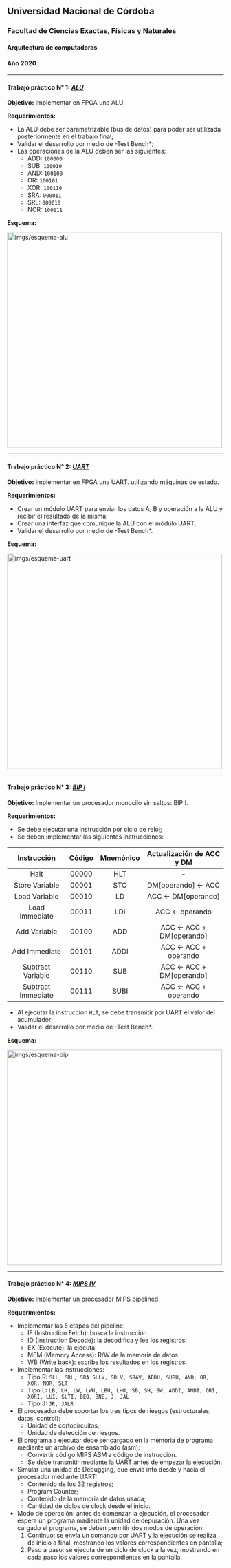 ## Universidad Nacional de Córdoba
### Facultad de Ciencias Exactas, Físicas y Naturales
#### Arquitectura de computadoras
#### Año 2020

------------------

#### Trabajo práctico N° 1: [**_ALU_**](https://github.com/tomasspi/arqui2020/tree/main/tp1-alu)

**Objetivo:** Implementar en FPGA una ALU.

**Requerimientos:**

- La ALU debe ser parametrizable (bus de datos) para poder ser utilizada 
posteriormente en el trabajo final;
- Validar el desarrollo por medio de -Test Bench*;
- Las operaciones de la ALU deben ser las siguientes:
	-	ADD: `100000`
	-	SUB: `100010`
	-	AND: `100100`
	-	OR:  `100101`
	-	XOR: `100110`
	-	SRA: `000011`
	-	SRL: `000010`
	-	NOR: `100111`

**Esquema:**

<img src="tp1-alu.png" alt="imgs/esquema-alu" width="500"/>
	

------------------

#### Trabajo práctico N° 2: [**_UART_**](https://github.com/tomasspi/arqui2020/tree/main/tp2-uart)

**Objetivo:** Implementar en FPGA una UART.
utilizando máquinas de estado. 

**Requerimientos:**

- Crear un módulo UART para enviar los datos A, B y
operación a la ALU y recibir el resultado de la 
misma;
- Crear una interfaz que comunique la ALU con el 
módulo UART;
- Validar el desarrollo por medio de -Test Bench*.

**Esquema:**

<img src="tp2-uart.png" alt="imgs/esquema-uart" width="500"/>

------------------

#### Trabajo práctico N° 3: [**_BIP I_**](https://github.com/tomasspi/arqui2020/tree/main/tp3-bip)

**Objetivo:** Implementar un procesador monocilo sin saltos: BIP I.

**Requerimientos:**

- Se debe ejecutar una instrucción por ciclo de reloj;
- Se deben implementar las siguientes instrucciones:

|     Instrucción    | Código | Mnemónico | Actualización de ACC y DM |
|:------------------:|:------:|:---------:|:-------------------------:|
| Halt               |  00000 |    HLT    |             -             |
| Store Variable     |  00001 |    STO    | DM[operando] <- ACC       |
| Load Variable      |  00010 |     LD    | ACC <- DM[operando]       |
| Load Immediate     |  00011 |    LDI    | ACC <- operando           |
| Add Variable       |  00100 |    ADD    | ACC <- ACC + DM[operando] |
| Add Immediate      |  00101 |    ADDI   | ACC <- ACC + operando     |
| Subtract Variable  |  00110 |    SUB    | ACC <- ACC + DM[operando] |
| Subtract Immediate |  00111 |    SUBI   | ACC <- ACC + operando     |

-  Al ejecutar la instrucción `HLT`, se debe transmitir por UART el valor del acumulador;
- Validar el desarrollo por medio de -Test Bench*.

**Esquema:**

<img src="tp3-BIP.png" alt="imgs/esquema-bip" width="500"/>


------------------

#### Trabajo práctico N° 4: [**_MIPS IV_**](https://github.com/tomasspi/arqui2020/tree/main/tp4-MIPS)

**Objetivo:** Implementar un procesador MIPS pipelined.

**Requerimientos:**
- Implementar las 5 etapas del pipeline:
	- IF (Instruction Fetch): busca la instrucción
	- ID (Instruction Decode): la decodifica y lee los registros.
	- EX (Execute): la ejecuta.
	- MEM (Memory Access): R/W de la memoria de datos.
	- WB (Write back): escribe los resultados en los registros.
- Implementar las instrucciones:
	- Tipo R:
		`SLL, SRL, SRA SLLV, SRLV, SRAV, ADDU, SUBU, AND, OR, XOR, NOR, SLT`
	- Tipo L:
		`LB, LH, LW, LWU, LBU, LHU, SB, SH, SW, ADDI, ANDI, ORI, XORI, LUI, SLTI, BEQ, BNE, J, JAL`
	- Tipo J:
		`JR, JALR`
- El procesador debe soportar los tres tipos de riesgos (estructurales, datos, control):
	- Unidad de cortocircuitos;
	- Unidad de detección de riesgos.
- El programa a ejecutar debe ser cargado en la memoria de programa mediante
un archivo de ensamblado (asm):
	- Convertir código MIPS ASM a código de instrucción.
	- Se debe transmitir mediante la UART antes de empezar la ejecución.
- Simular una unidad de Debugging, que envía info desde y hacia el 
procesador mediante UART:
	- Contenido de los 32 registros;
	- Program Counter;
	- Contenido de la memoria de datos usada;
	- Cantidad de ciclos de clock desde el inicio.
- Modo de operación: antes de comenzar la ejecución, el procesador
espera un programa madiente la unidad de depuración. Una vez cargado
el programa, se deben permitir dos modos de operación:
	1. Continuo: se envía un comando por UART y la ejecución se realiza de inicio a final, mostrando los valores correspondientes en pantalla;
	2. Paso a paso: se ejecuta de un ciclo de clock a la vez, mostrando en cada paso los valores correspondientes en la pantalla.

